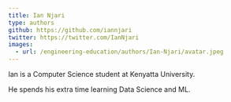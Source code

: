 ```yaml
---
title: Ian Njari
type: authors
github: https://github.com/iannjari
twitter: https://twitter.com/IanNjari
images:
  - url: /engineering-education/authors/Ian-Njari/avatar.jpeg 
---
```

Ian is a Computer Science student at Kenyatta University.

He spends his extra time learning Data Science and ML.
